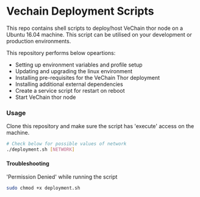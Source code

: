 # Vechain Deployment Scripts

This repo contains shell scripts to deploy/host VeChain thor node on a Ubuntu 16.04 machine. This script can be utilised on your development or production environments. 

This repository performs below opeartions:
  - Setting up environment variables and profile setup
  - Updating and upgrading the linux environment
  - Installing pre-requisites for the VeChain Thor deployment
  - Installing additional external dependencies
  - Create a service script for restart on reboot
  - Start VeChain thor node

### Usage
Clone this repository and make sure the script has 'execute' access on the machine.

```sh
# Check below for possible values of network
./deployment.sh [NETWORK]
```

#### Troubleshooting
'Permission Denied' while running the script
```sh
sudo chmod +x deployment.sh
```
